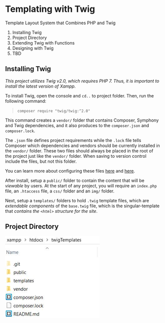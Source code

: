 # Templating with Twig
Template Layout System that Combines PHP and Twig

1. Installing Twig
2. Project Directory
3. Extending Twig with Functions
4. Designing with Twig
5. TBD

## Installing Twig
*This project utilizes Twig v2.0, which requires PHP 7. Thus, it is important to install the latest version of Xampp.*

To install Twig, open the console and ```cd..``` to  project folder. Then, run the following command:
> ```composer require "twig/twig:^2.0"```

This command creates a ```vendor/``` folder that contains Composer, Symphony and Twig dependencies, and it also produces to the ```composer.json``` and ```composer.lock```. 

The ```.json``` file defines project requirements while the ```.lock``` file tells Composer which dependencies and vendors should be currently installed in the ```vendor/``` folder. These two files should always be placed in the root of the project just like the ```vendor/``` folder. When saving to version control include the files, but not this folder.

You can learn more about configuring these files [here](https://composer.json.jolicode.com/) and [here](https://getcomposer.org/doc/04-schema.md).

After install, setup a ```public/``` folder to contain the content that will be *viewable* by users. At the start of any project, you will require an ```index.php``` file, an ```.htaccess``` file, a ```css/``` folder and an ```img/``` folder.

Next, setup a ```templates/``` folders to hold ```.twig``` template files, which are *extendable components* of the ```base.twig``` file, which is the singular-template that *contains the `<html>` structure for the site*.


## Project Directory
![Main Directory](public/img/mainDIR.png)
